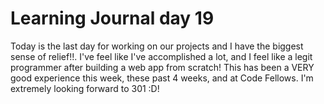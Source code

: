 # Learning Journal day 19  

Today is the last day for working on our projects and I have the biggest sense of relief!!. I've feel like I've accomplished a lot, and I feel like a legit programmer after building a web app from scratch! This has been a VERY good experience this week, these past 4 weeks, and at Code Fellows. I'm extremely looking forward to 301 :D!  
